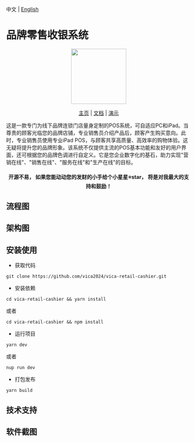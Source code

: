中文 | [English](./README-en.md)

# 品牌零售收银系统
<p align="center">
    <img src="https://s1.imagehub.cc/images/2024/04/29/9e531fec82c60fefbaceaafc8fbf7229.png" width="150" />
</p>
<p align="center">
    <a href="" target="_blank">主页</a> |
    <a href="" target="_blank">文档</a> | 
    <a href="" target="_blank">演示</a> 
</p>

这是一款专门为线下品牌连锁门店量身定制的POS系统，可自适应PC和iPad。当尊贵的顾客光临您的品牌店铺，专业销售员介绍产品后，顾客产生购买意向。此时，专业销售员使用专业iPad POS，与顾客共享高质量、高效率的购物体验。这无疑将提升您的品牌形象。该系统不仅提供主流的POS基本功能和友好的用户界面，还可根据您的品牌色调进行自定义。它是您企业数字化的基石，助力实现"营销在线"、"销售在线"、"服务在线"和"生产在线"的目标。

<h4 align="center">
    开源不易， 如果您能动动您的发财的小手给个小星星⭐star， 将是对我最大的支持和鼓励！
</h4>

## 流程图


## 架构图


## 安装使用

- 获取代码
```
git clone https://github.com/vica2024/vica-retail-cashier.git
```
- 安装依赖
```
cd vica-retail-cashier && yarn install 
```
或者
```
cd vica-retail-cashier && npm install
```
- 运行项目
```
yarn dev
```
或者
```
nup run dev
```
- 打包发布
```
yarn build
```

## 技术支持



## 软件截图




